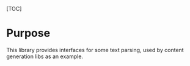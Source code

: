 [TOC]

# Purpose

This library provides interfaces for some text parsing, used by content generation libs as an example.